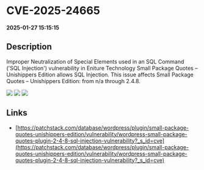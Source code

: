 # CVE-2025-24665

**2025-01-27 15:15:15**

## Description
Improper Neutralization of Special Elements used in an SQL Command ('SQL Injection') vulnerability in Eniture Technology Small Package Quotes – Unishippers Edition allows SQL Injection. This issue affects Small Package Quotes – Unishippers Edition: from n/a through 2.4.8.

![](https://img.shields.io/static/v1?label=Score&message=9.3&color=red)
![](https://img.shields.io/static/v1?label=Severity&message=CRITICAL&color=red)
![](https://img.shields.io/static/v1?label=CWE&message=SQL&color=green)

## Links
- [https://patchstack.com/database/wordpress/plugin/small-package-quotes-unishippers-edition/vulnerability/wordpress-small-package-quotes-plugin-2-4-8-sql-injection-vulnerability?_s_id=cve](https://patchstack.com/database/wordpress/plugin/small-package-quotes-unishippers-edition/vulnerability/wordpress-small-package-quotes-plugin-2-4-8-sql-injection-vulnerability?_s_id=cve)
